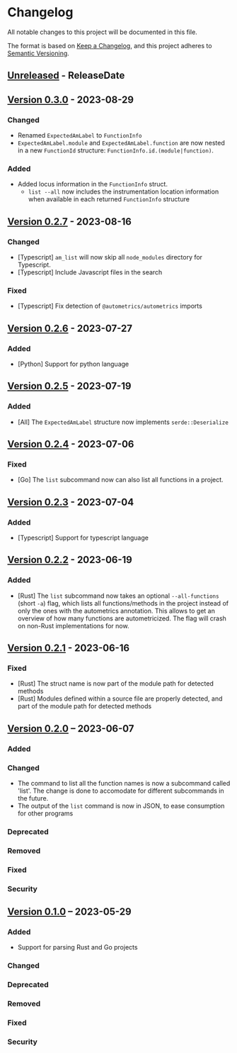 # Changelog

All notable changes to this project will be documented in this file.

The format is based on [Keep a Changelog](https://keepachangelog.com/en/1.0.0/),
and this project adheres to [Semantic Versioning](https://semver.org/spec/v2.0.0.html).

<!-- next-header -->

## [Unreleased] - ReleaseDate

## [Version 0.3.0] - 2023-08-29

### Changed

- Renamed `ExpectedAmLabel` to `FunctionInfo`
- `ExpectedAmLabel.module` and `ExpectedAmLabel.function` are now nested in
  a new `FunctionId` structure: `FunctionInfo.id.(module|function)`.

### Added

- Added locus information in the `FunctionInfo` struct.
  + `list --all` now includes the instrumentation location information when
     available in each returned `FunctionInfo` structure

## [Version 0.2.7] - 2023-08-16

### Changed

- [Typescript] `am_list` will now skip all `node_modules` directory for
  Typescript.
- [Typescript] Include Javascript files in the search

### Fixed

- [Typescript] Fix detection of `@autometrics/autometrics` imports

## [Version 0.2.6] - 2023-07-27

### Added

- [Python] Support for python language

## [Version 0.2.5] - 2023-07-19

### Added

- [All] The `ExpectedAmLabel` structure now implements `serde::Deserialize`

## [Version 0.2.4] - 2023-07-06

### Fixed

- [Go] The `list` subcommand now can also list all functions in a
  project.

## [Version 0.2.3] - 2023-07-04

### Added

- [Typescript] Support for typescript language

## [Version 0.2.2] - 2023-06-19

### Added

- [Rust] The `list` subcommand now takes an optional `--all-functions` (short `-a`) flag,
  which lists all functions/methods in the project instead of only the ones with the
  autometrics annotation. This allows to get an overview of how many functions are
  autometricized. The flag will crash on non-Rust implementations for now.

## [Version 0.2.1] - 2023-06-16

### Fixed

- [Rust] The struct name is now part of the module path for detected methods
- [Rust] Modules defined within a source file are properly detected, and part
  of the module path for detected methods

## [Version 0.2.0] – 2023-06-07

### Added

### Changed

- The command to list all the function names is now a subcommand called 'list'. The
  change is done to accomodate for different subcommands in the future.
- The output of the `list` command is now in JSON, to ease consumption for other
  programs

### Deprecated

### Removed

### Fixed

### Security

## [Version 0.1.0] – 2023-05-29

### Added

- Support for parsing Rust and Go projects

### Changed

### Deprecated

### Removed

### Fixed

### Security

<!-- next-url -->
[Unreleased]: https://github.com/autometrics-dev/am_list/compare/v0.3.0...HEAD
[Version 0.3.0]: https://github.com/autometrics-dev/am_list/compare/v0.2.7...v0.3.0
[Version 0.2.7]: https://github.com/autometrics-dev/am_list/compare/v0.2.6...v0.2.7
[Version 0.2.6]: https://github.com/autometrics-dev/am_list/compare/v0.2.5...v0.2.6
[Version 0.2.5]: https://github.com/autometrics-dev/am_list/compare/v0.2.4...v0.2.5
[Version 0.2.4]: https://github.com/autometrics-dev/am_list/compare/v0.2.3...v0.2.4
[Version 0.2.3]: https://github.com/autometrics-dev/am_list/compare/v0.2.2...v0.2.3
[Version 0.2.2]: https://github.com/autometrics-dev/am_list/compare/v0.2.1...v0.2.2
[Version 0.2.1]: https://github.com/autometrics-dev/am_list/compare/v0.2.0...v0.2.1
[Version 0.2.0]: https://github.com/autometrics-dev/am_list/compare/v0.1.0...v0.2.0
[Version 0.1.0]: https://github.com/autometrics-dev/am_list/releases/tag/v0.1.0
